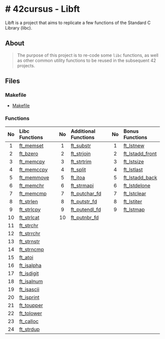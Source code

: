 <h1># 42cursus - Libft</h4>

Libft is a project that aims to replicate a few functions of the Standard C Library (libc).

<h2>About</h2>

>The purpose of this project is to re-code some `libc` functions, as well as other common utility functions to be reused in the subsequent 42 projects.

<h2>Files</h2>

<h3>Makefile</h3>

- [Makefile](https://github.com/0xOd3n/libft_v2/blob/master/Makefile)

<h3>Functions</h3>

| No  | Libc Functions                                                                 |   | No  | Additional Functions                                                                 |   | No  | Bonus Functions                                                                          |
| :-: | :----------------------------------------------------------------------------- | - | :-: | :----------------------------------------------------------------------------------- | - | :-: | :--------------------------------------------------------------------------------------- |
| 1   | [ft_memset](https://github.com/0xOd3n/libft_v2/blob/master/ft_memset.c)        |   | 1   | [ft_substr](https://github.com/0xOd3n/libft_v2/blob/master/ft_substr.c)              |   | 1   | [ft_lstnew](https://github.com/0xOd3n/libft_v2/blob/master/ft_lstnew.c)                  |
| 2   | [ft_bzero](https://github.com/0xOd3n/libft_v2/blob/master/ft_bzero.c)          |   | 2   | [ft_strjoin](https://github.com/0xOd3n/libft_v2/blob/master/ft_strjoin.c)            |   | 2   | [ft_lstadd_front](https://github.com/0xOd3n/libft_v2/blob/master/ft_lstadd_front.c)      |
| 3   | [ft_memcpy](https://github.com/0xOd3n/libft_v2/blob/master/ft_memcpy.c)        |   | 3   | [ft_strtrim](https://github.com/0xOd3n/libft_v2/blob/master/ft_strtrim.c)            |   | 3   | [ft_lstsize](https://github.com/0xOd3n/libft_v2/blob/master/ft_lstsize.c)                |
| 4   | [ft_memccpy](https://github.com/0xOd3n/libft_v2/blob/master/ft_memccpy.c)      |   | 4   | [ft_split](https://github.com/0xOd3n/libft_v2/blob/master/ft_split.c)                |   | 4   | [ft_lstlast](https://github.com/0xOd3n/libft_v2/blob/master/ft_lstlast.c)                |
| 5   | [ft_memmove](https://github.com/0xOd3n/libft_v2/blob/master/ft_memmove.c)      |   | 5   | [ft_itoa](https://github.com/0xOd3n/libft_v2/blob/master/ft_itoa.c)                  |   | 5   | [ft_lstadd_back](https://github.com/0xOd3n/libft_v2/blob/master/ft_lstadd_back.c)        |
| 6   | [ft_memchr](https://github.com/0xOd3n/libft_v2/blob/master/ft_memchr.c)        |   | 6   | [ft_strmapi](https://github.com/0xOd3n/libft_v2/blob/master/ft_strmapi.c)            |   | 6   | [ft_lstdelone](https://github.com/0xOd3n/libft_v2/blob/master/ft_lstdelone.c)            |
| 7   | [ft_memcmp](https://github.com/0xOd3n/libft_v2/blob/master/ft_memcmp.c)        |   | 7   | [ft_putchar_fd](https://github.com/0xOd3n/libft_v2/blob/master/ft_putchar_fd.c)      |   | 7   | [ft_lstclear](https://github.com/0xOd3n/libft_v2/blob/master/ft_lstclear.c)              |
| 8   | [ft_strlen](https://github.com/0xOd3n/libft_v2/blob/master/ft_strlen.c)        |   | 8   | [ft_putstr_fd](https://github.com/0xOd3n/libft_v2/blob/master/ft_putstr_fd.c)        |   | 8   | [ft_lstiter](https://github.com/0xOd3n/libft_v2/blob/master/ft_lstiter.c)                |
| 9   | [ft_strlcpy](https://github.com/0xOd3n/libft_v2/blob/master/ft_strlcpy.c)      |   | 9   | [ft_putendl_fd](https://github.com/0xOd3n/libft_v2/blob/master/ft_putendl_fd.c)      |   | 9   | [ft_lstmap](https://github.com/0xOd3n/libft_v2/blob/master/ft_lstmap.c)                  |
| 10  | [ft_strlcat](https://github.com/0xOd3n/libft_v2/blob/master/ft_strlcat.c)      |   | 10  | [ft_putnbr_fd](https://github.com/0xOd3n/libft_v2/blob/master/ft_putnbr_fd.c)        |   |     |                                                                                          |
| 11  | [ft_strchr](https://github.com/0xOd3n/libft_v2/blob/master/ft_strchr.c)        |   |     |                                                                                      |   |     |                                                                                          |
| 12  | [ft_strrchr](https://github.com/0xOd3n/libft_v2/blob/master/ft_strrchr.c)      |   |     |                                                                                      |   |     |                                                                                          |
| 13  | [ft_strnstr](https://github.com/0xOd3n/libft_v2/blob/master/ft_strnstr.c)      |   |     |                                                                                      |   |     |                                                                                          |
| 14  | [ft_strncmp](https://github.com/0xOd3n/libft_v2/blob/master/ft_strncmp.c)      |   |     |                                                                                      |   |     |                                                                                          |
| 15  | [ft_atoi](https://github.com/0xOd3n/libft_v2/blob/master/ft_atoi.c)            |   |     |                                                                                      |   |     |                                                                                          |
| 16  | [ft_isalpha](https://github.com/0xOd3n/libft_v2t/blob/master/ft_isalpha.c)     |   |     |                                                                                      |   |     |                                                                                          |
| 17  | [ft_isdigit](https://github.com/0xOd3n/libft_v2/blob/master/ft_isdigit.c)      |   |     |                                                                                      |   |     |                                                                                          |
| 18  | [ft_isalnum](https://github.com/0xOd3n/libft_v2/blob/master/ft_isalnum.c)      |   |     |                                                                                      |   |     |                                                                                          |
| 19  | [ft_isascii](https://github.com/0xOd3n/libft_v2/blob/master/ft_isascii.c)      |   |     |                                                                                      |   |     |                                                                                          |
| 20  | [ft_isprint](https://github.com/0xOd3n/libft_v2/blob/master/ft_isprint.c)      |   |     |                                                                                      |   |     |                                                                                          |
| 21  | [ft_toupper](https://github.com/0xOd3n/libft_v2/blob/master/ft_toupper.c)      |   |     |                                                                                      |   |     |                                                                                          |
| 22  | [ft_tolower](https://github.com/0xOd3n/libft_v2/blob/master/ft_tolower.c)      |   |     |                                                                                      |   |     |                                                                                          |
| 23  | [ft_calloc](https://github.com/0xOd3n/libft_v2/blob/master/ft_calloc.c)        |   |     |                                                                                      |   |     |                                                                                          |
| 24  | [ft_strdup](https://github.com/0xOd3n/libft_v2/blob/master/ft_strdup.c)        |   |     |                                                                                      |   |     |                                                                                          |
